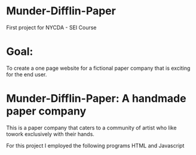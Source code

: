 # Munder-Difflin-Paper
First project for NYCDA - SEI Course

# Goal:
To create a one page website for a fictional paper company that is exciting for the end user.

# Munder-Difflin-Paper: A handmade paper company
This is a paper company that caters to a community of artist who like towork exclusively with their hands.

For this project I employed the following programs
HTML and Javascript
